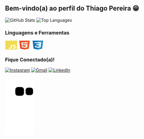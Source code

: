 ## Bem-vindo(a) ao perfil do Thiago Pereira 😁

![GitHub Stats](https://github-readme-stats.vercel.app/api?username=thiago-rspereira&show_icons=true&theme=tokyonight&include_all_commits=true&count_private=true)
![Top Languages](https://github-readme-stats.vercel.app/api/top-langs/?username=thiago-rspereira&layout=compact&langs_count=6&theme=tokyonight)

### Linguagens e Ferramentas

<img align="center" alt="JavaScript" height="30" width="40" src="https://raw.githubusercontent.com/devicons/devicon/master/icons/javascript/javascript-plain.svg">
<img align="center" alt="HTML5" height="30" width="40" src="https://raw.githubusercontent.com/devicons/devicon/master/icons/html5/html5-original.svg">
<img align="center" alt="CSS3" height="30" width="40" src="https://raw.githubusercontent.com/devicons/devicon/master/icons/css3/css3-original.svg">

### Fique Conectado(a)!

[![Instagram](https://img.shields.io/badge/-Instagram-%23E4405F?style=for-the-badge&logo=instagram&logoColor=white)](https://instagram.com/trspereira)
[![Gmail](https://img.shields.io/badge/-Gmail-%23333?style=for-the-badge&logo=gmail&logoColor=white)](mailto:trsppereiraa@gmail.com)
[![LinkedIn](https://img.shields.io/badge/-LinkedIn-%230077B5?style=for-the-badge&logo=linkedin&logoColor=white)](https://www.linkedin.com/in/trspereira)

![Snake Animation](https://github.com/thiago-rspereira/thiago-rspereira/blob/output/github-contribution-grid-snake.svg)

